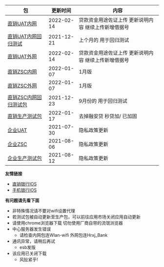 |  包   | 更新时间  | 内容  |
|  ----  | ----  |----  |
| [直销UAT内网](https://www.pgyer.com/dsbank_uat)  | 2022-02-14 | 贷款资金用途佐证上传 更新说明内容 继续上传新增借据号|
| [直销UAT内网回归测试](https://www.pgyer.com/dsbank_u_regressio)  | 2021-12-21 | 上个月的 用于回归测试|
| [直销UAT外网](https://www.pgyer.com/dsbank_uat_w)  | 2022-02-14 | 贷款资金用途佐证上传 更新说明内容 继续上传新增借据号|
| [直销ZSC内网](https://www.pgyer.com/dsbank_zsc)  | 2022-01-07 | 1月版 |
| [直销ZSC外网](https://www.pgyer.com/dsbank_zsc_w)   | 2022-01-07 | 1月版|
| [直销ZSC内网回归测试包](https://www.pgyer.com/dsbank_z_regressio)  | 2021-12-23 | 9月份的 用于回归测试 |
| [直销生产测试包](https://www.pgyer.com/dsbank_release) | 2022-01-17 | 去掉融安贷 秒贷加/ 已加固|
| [企业UAT](https://www.pgyer.com/qyBank_uat)  | 2021-07-30 | 隐私政策更新 |
| [企业ZSC](https://www.pgyer.com/qyBank_zsc)   | 2021-08-06 | 隐私政策更新 |
| [企业生产测试包](https://www.pgyer.com/qyBank_release)   | 2021-08-12 | 隐私政策更新 |


**友情链接**
+ [直销银行IOS](http://d.7short.com/hrxjubank)
+ [手机银行IOS](http://d.7short.com/hrxjpmbank)

**有问题请先看下面**
+ 非特殊情况请不要对wifi设置代理
+ 若测试包被自动更新至生产包，可以前往应用市场关闭应用自动更新
+ 请使用chrome浏览器下载 切勿使用厂商自带的流氓浏览器
+ 中心服务器发生错误
  + 请检查内网包连Wlan-wifi 外网包连Hrxj_Bank
+ 通讯异常，请稍后再试
  + esb发版
+ 该应用已关闭下载
  + 风扯紧乎!


